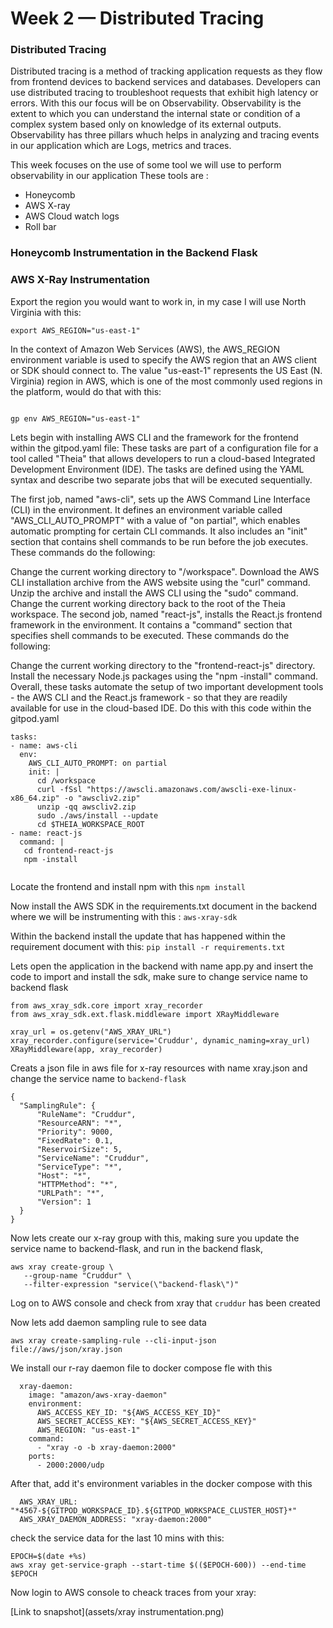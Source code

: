 # Week 2 — Distributed Tracing

### Distributed Tracing
Distributed tracing is a method of tracking application requests as they flow from frontend devices to backend services and databases. Developers can use distributed tracing to troubleshoot requests that exhibit high latency or errors.
With this our focus will be on Observability.
Observability is the extent to which you can understand the internal state or condition of a complex system based only on knowledge of its external outputs.
Observability has three pillars whuch helps in analyzing and tracing events in our application which are  Logs, metrics and traces.

This week focuses on the use of some tool we will use to perform observability in our application
These tools are :
- Honeycomb
- AWS X-ray
- AWS Cloud watch logs
- Roll bar

### Honeycomb Instrumentation in the Backend Flask


### AWS X-Ray Instrumentation 

Export the region you would want to work in, in my case I will use North Virginia with this:

```
export AWS_REGION="us-east-1"

```

In the context of Amazon Web Services (AWS), the AWS_REGION environment variable is used to specify the AWS region that an AWS client or SDK should connect to. The value "us-east-1" represents the US East (N. Virginia) region in AWS, which is one of the most commonly used regions in the platform, would do that with this:

```

gp env AWS_REGION="us-east-1"

```

Lets begin with installing AWS CLI and the framework for the frontend within the gitpod.yaml file:
These tasks are part of a configuration file for a tool called "Theia" that allows developers to run a cloud-based Integrated Development Environment (IDE). The tasks are defined using the YAML syntax and describe two separate jobs that will be executed sequentially.

The first job, named "aws-cli", sets up the AWS Command Line Interface (CLI) in the environment. It defines an environment variable called "AWS_CLI_AUTO_PROMPT" with a value of "on partial", which enables automatic prompting for certain CLI commands. It also includes an "init" section that contains shell commands to be run before the job executes. These commands do the following:

Change the current working directory to "/workspace".
Download the AWS CLI installation archive from the AWS website using the "curl" command.
Unzip the archive and install the AWS CLI using the "sudo" command.
Change the current working directory back to the root of the Theia workspace.
The second job, named "react-js", installs the React.js frontend framework in the environment. It contains a "command" section that specifies shell commands to be executed. These commands do the following:

Change the current working directory to the "frontend-react-js" directory.
Install the necessary Node.js packages using the "npm -install" command.
Overall, these tasks automate the setup of two important development tools - the AWS CLI and the React.js framework - so that they are readily available for use in the cloud-based IDE.
Do this with this code within the gitpod.yaml

```
tasks:
- name: aws-cli
  env: 
    AWS_CLI_AUTO_PROMPT: on partial 
    init: |
      cd /workspace
      curl -fSsl "https://awscli.amazonaws.com/awscli-exe-linux-x86_64.zip" -o "awscliv2.zip"
      unzip -qq awscliv2.zip
      sudo ./aws/install --update
      cd $THEIA_WORKSPACE_ROOT
- name: react-js
  command: |
   cd frontend-react-js
   npm -install
   
```

Locate the frontend and install npm with this ``` npm install ```

Now install the AWS SDK in the requirements.txt document in the backend where we will be instrumenting with this : ``` aws-xray-sdk ```

Within the backend install the update that has happened within the requirement document with this: ``` pip install -r requirements.txt ```

Lets open the application in the backend with name app.py and insert the code to import and install the sdk, make sure to change service name to backend flask

```
from aws_xray_sdk.core import xray_recorder
from aws_xray_sdk.ext.flask.middleware import XRayMiddleware

xray_url = os.getenv("AWS_XRAY_URL")
xray_recorder.configure(service='Cruddur', dynamic_naming=xray_url)
XRayMiddleware(app, xray_recorder)

```
Creats a json file in aws file for x-ray resources with name xray.json and change the service name to ``` backend-flask ```

```
{
  "SamplingRule": {
      "RuleName": "Cruddur",
      "ResourceARN": "*",
      "Priority": 9000,
      "FixedRate": 0.1,
      "ReservoirSize": 5,
      "ServiceName": "Cruddur",
      "ServiceType": "*",
      "Host": "*",
      "HTTPMethod": "*",
      "URLPath": "*",
      "Version": 1
  }
}

```

Now lets create our x-ray group with this, making sure you update the service name to backend-flask, and run in the backend flask, 

```
aws xray create-group \
   --group-name "Cruddur" \
   --filter-expression "service(\"backend-flask\")"
```
Log on to AWS console and check from xray that ``` cruddur ``` has been created

Now lets add daemon sampling rule to see data

```
aws xray create-sampling-rule --cli-input-json file://aws/json/xray.json

```

We install our r-ray daemon file to docker compose fle with this

```
  xray-daemon:
    image: "amazon/aws-xray-daemon"
    environment:
      AWS_ACCESS_KEY_ID: "${AWS_ACCESS_KEY_ID}"
      AWS_SECRET_ACCESS_KEY: "${AWS_SECRET_ACCESS_KEY}"
      AWS_REGION: "us-east-1"
    command:
      - "xray -o -b xray-daemon:2000"
    ports:
      - 2000:2000/udp
  ```
  
  After that, add it's environment variables in the docker compose with this
  
 ```
   AWS_XRAY_URL: "*4567-${GITPOD_WORKSPACE_ID}.${GITPOD_WORKSPACE_CLUSTER_HOST}*"
   AWS_XRAY_DAEMON_ADDRESS: "xray-daemon:2000"

```
  
check the service data for the last 10 mins with this:

```
EPOCH=$(date +%s)
aws xray get-service-graph --start-time $(($EPOCH-600)) --end-time $EPOCH

```

Now login to AWS console to cheack traces from your xray:

[Link to snapshot](assets/xray instrumentation.png)



















